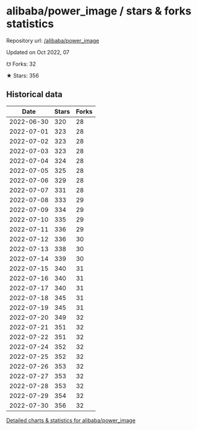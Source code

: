 # alibaba/power_image / stars & forks statistics

Repository url: [/alibaba/power_image](https://github.com/alibaba/power_image)

Updated on Oct 2022, 07

☋ Forks: 32

★ Stars: 356

## Historical data
| Date | Stars | Forks |
|------|-------|-------|
| 2022-06-30 | 320 | 28 | 
| 2022-07-01 | 323 | 28 | 
| 2022-07-02 | 323 | 28 | 
| 2022-07-03 | 323 | 28 | 
| 2022-07-04 | 324 | 28 | 
| 2022-07-05 | 325 | 28 | 
| 2022-07-06 | 329 | 28 | 
| 2022-07-07 | 331 | 28 | 
| 2022-07-08 | 333 | 29 | 
| 2022-07-09 | 334 | 29 | 
| 2022-07-10 | 335 | 29 | 
| 2022-07-11 | 336 | 29 | 
| 2022-07-12 | 336 | 30 | 
| 2022-07-13 | 338 | 30 | 
| 2022-07-14 | 339 | 30 | 
| 2022-07-15 | 340 | 31 | 
| 2022-07-16 | 340 | 31 | 
| 2022-07-17 | 340 | 31 | 
| 2022-07-18 | 345 | 31 | 
| 2022-07-19 | 345 | 31 | 
| 2022-07-20 | 349 | 32 | 
| 2022-07-21 | 351 | 32 | 
| 2022-07-22 | 351 | 32 | 
| 2022-07-24 | 352 | 32 | 
| 2022-07-25 | 352 | 32 | 
| 2022-07-26 | 353 | 32 | 
| 2022-07-27 | 353 | 32 | 
| 2022-07-28 | 353 | 32 | 
| 2022-07-29 | 354 | 32 | 
| 2022-07-30 | 356 | 32 | 


[Detailed charts & statistics for alibaba/power_image](https://reviewgithub.com/rep/alibaba/power_image)
